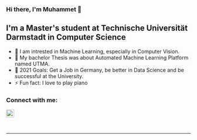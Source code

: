 ### Hi there, I'm Muhammet  👋

## I'm a Master's student at Technische Universität Darmstadt in Computer Science 

- 🔭 I am intrested in Machine Learning, especially in Computer Vision.
- 👯 My bachelor Thesis was about Automated Machine Learning Platform named UTMA.
- 🥅 2021 Goals: Get a Job in Germany, be better in Data Science and be successful at the University.
- ⚡ Fun fact: I love to play piano

### Connect with me:

[<img align="left" alt="codeSTACKr | LinkedIn" width="22px" src="https://cdn.jsdelivr.net/npm/simple-icons@v3/icons/linkedin.svg" />][linkedin]

<br />


<br />
<br />

---



[linkedin]: https://www.linkedin.com/in/muhammetcepi/
